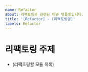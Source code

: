 ```yaml
---
name: Refactor
about: 리팩토링과 관련된 이슈 템플릿입니다.
title: '[Refactor] - (리팩토링명)'
labels: Refactor
---
```


# 리팩토링 주제

- (리팩토링할 모듈 목록)
